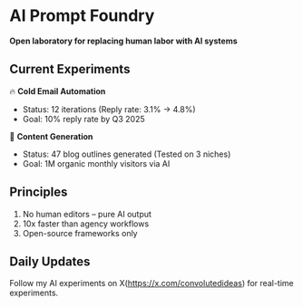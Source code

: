 # AI Prompt Foundry  
**Open laboratory for replacing human labor with AI systems**  

## Current Experiments  
🔥 **Cold Email Automation**  
- Status: 12 iterations (Reply rate: 3.1% → 4.8%)  
- Goal: 10% reply rate by Q3 2025  

🚀 **Content Generation**  
- Status: 47 blog outlines generated (Tested on 3 niches)  
- Goal: 1M organic monthly visitors via AI  

## Principles  
1. No human editors – pure AI output  
2. 10x faster than agency workflows  
3. Open-source frameworks only  

## Daily Updates  
Follow my AI experiments on X(https://x.com/convolutedideas)  for real-time experiments.  
